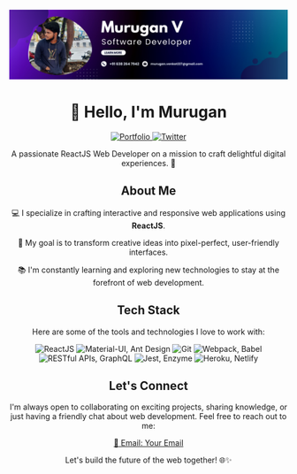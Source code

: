 <p align="center">
  <img src="https://github.com/Murugan2207/Murugan2207/blob/main/Purple%20Gradient%20Digital%20Marketing%20LinkedIn%20Banner.png" alt="Your Name's Profile Picture" width="1000">
</p>


<h1 align="center">👋 Hello, I'm Murugan </h1>

<p align="center">
  <a href="https://your-portfolio-website.com">
    <img src="https://img.shields.io/badge/Portfolio-Visit%20My%20Website-blue" alt="Portfolio">
  </a>
  <a href="https://twitter.com/yourtwitter">
    <img src="https://img.shields.io/twitter/follow/yourtwitter?style=social" alt="Twitter">
  </a>
</p>

<p align="center">A passionate ReactJS Web Developer on a mission to craft delightful digital experiences. 🚀</p>

<h2 align="center">About Me</h2>

<p align="center">
  💻 I specialize in crafting interactive and responsive web applications using <strong>ReactJS</strong>.
</p>
<p align="center">
  🌟 My goal is to transform creative ideas into pixel-perfect, user-friendly interfaces.
</p>
<p align="center">
  📚 I'm constantly learning and exploring new technologies to stay at the forefront of web development.
</p>

<h2 align="center">Tech Stack</h2>

<p align="center">
  Here are some of the tools and technologies I love to work with:
</p>

<p align="center">
  <img src="https://img.shields.io/badge/Frontend-ReactJS-61DAFB?style=flat-square&logo=react" alt="ReactJS">
  <img src="https://img.shields.io/badge/UI%20Frameworks-Material%2DUI%20%7C%20Ant%20Design-0081CB?style=flat-square" alt="Material-UI, Ant Design">
  <img src="https://img.shields.io/badge/Version%20Control-Git-FF4500?style=flat-square&logo=git" alt="Git">
  <img src="https://img.shields.io/badge/Build%20Tools-Webpack%20%7C%20Babel-8DD6F9?style=flat-square" alt="Webpack, Babel">
  <img src="https://img.shields.io/badge/API%20Integration-RESTful%20APIs%20%7C%20GraphQL-FF69B4?style=flat-square" alt="RESTful APIs, GraphQL">
  <img src="https://img.shields.io/badge/Testing-Jest%20%7C%20Enzyme-15A9D6?style=flat-square" alt="Jest, Enzyme">
  <img src="https://img.shields.io/badge/Deployment-Heroku%20%7C%20Netlify-00C7B7?style=flat-square" alt="Heroku, Netlify">
</p>

<h2 align="center">Let's Connect</h2>

<p align="center">
  I'm always open to collaborating on exciting projects, sharing knowledge, or just having a friendly chat about web development. Feel free to reach out to me:
</p>

<p align="center">
  <a href="mailto:youremail@example.com">📧 Email: Your Email</a>
</p>

<p align="center">Let's build the future of the web together! 🌐✨</p>
